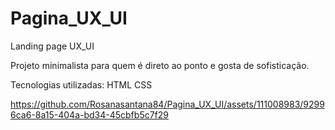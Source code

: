# Pagina_UX_UI
Landing page UX_UI

Projeto minimalista para quem é direto ao ponto e gosta de sofisticação.

Tecnologias utilizadas:
HTML
CSS

https://github.com/Rosanasantana84/Pagina_UX_UI/assets/111008983/92996ca6-8a15-404a-bd34-45cbfb5c7f29

